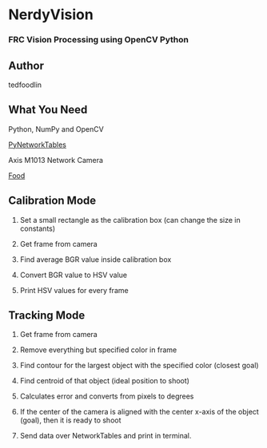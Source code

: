 # NerdyVision

### FRC Vision Processing using OpenCV Python

## Author 
tedfoodlin

## What You Need 

Python, NumPy and OpenCV

[PyNetworkTables](https://github.com/robotpy/pynetworktables)

Axis M1013 Network Camera

[Food](https://www.google.com/#q=food)

## Calibration Mode

1. Set a small rectangle as the calibration box (can change the size in constants)

2. Get frame from camera

3. Find average BGR value inside calibration box

4. Convert BGR value to HSV value

5. Print HSV values for every frame

## Tracking Mode

1. Get frame from camera

2. Remove everything but specified color in frame

3. Find contour for the largest object with the specified color (closest goal)

4. Find centroid of that object (ideal position to shoot)

5. Calculates error and converts from pixels to degrees

6. If the center of the camera is aligned with the center x-axis of the object (goal), then it is ready to shoot

7. Send data over NetworkTables and print in terminal.
